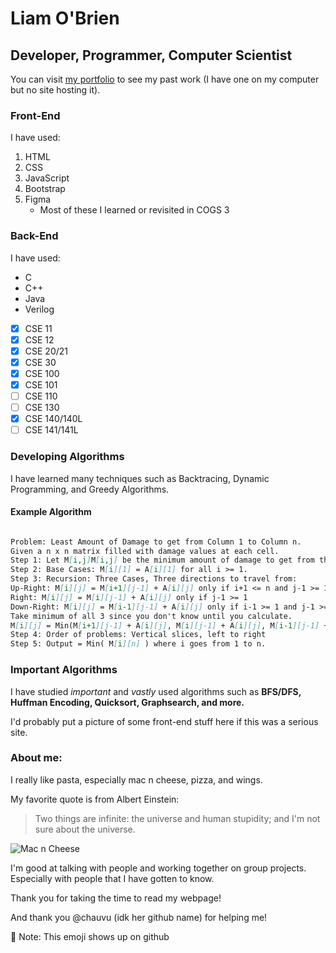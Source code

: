# Liam O'Brien
## Developer, Programmer, Computer Scientist

You can visit [my portfolio](file:///C:/Users/chuck/Documents/COGS%203/final_portfolio/O'Brienindex.html) to see my past work (I have one on my computer but no site hosting it). 

### Front-End

I have used:

1. HTML
2. CSS
3. JavaScript
4. Bootstrap
5. Figma
   - Most of these I learned or revisited in COGS 3

### Back-End

I have used:

- C
- C++
- Java
- Verilog

- [x] CSE 11
- [x] CSE 12
- [x] CSE 20/21
- [x] CSE 30
- [x] CSE 100
- [x] CSE 101
- [ ] CSE 110
- [ ] CSE 130
- [x] CSE 140/140L
- [ ] CSE 141/141L

### Developing Algorithms

I have learned many techniques such as Backtracing, Dynamic Programming, and Greedy Algorithms.

#### Example Algorithm

```markdown

Problem: Least Amount of Damage to get from Column 1 to Column n.
Given a n x n matrix filled with damage values at each cell.
Step 1: Let M[i,j]M[i,j] be the minimum amount of damage to get from the left column to cell (i,j)(i,j) (including the damage from cell (i,j)(i,j)).
Step 2: Base Cases: M[i][1] = A[i][1] for all i >= 1.
Step 3: Recursion: Three Cases, Three directions to travel from:
Up-Right: M[i][j] = M[i+1][j-1] + A[i][j] only if i+1 <= n and j-1 >= 1
Right: M[i][j] = M[i][j-1] + A[i][j] only if j-1 >= 1
Down-Right: M[i][j] = M[i-1][j-1] + A[i][j] only if i-1 >= 1 and j-1 >= 1
Take minimum of all 3 since you don't know until you calculate.
M[i][j] = Min(M[i+1][j-1] + A[i][j], M[i][j-1] + A[i][j], M[i-1][j-1] + A[i][j])
Step 4: Order of problems: Vertical slices, left to right
Step 5: Output = Min( M[i][n] ) where i goes from 1 to n.

```

### Important Algorithms

I have studied _important_ and _vastly_ used algorithms such as **BFS/DFS, Huffman Encoding, Quicksort, Graphsearch, and more.**

I'd probably put a picture of some front-end stuff here if this was a serious site.

### About me:

I really like pasta, especially mac n cheese, pizza, and wings.

My favorite quote is from Albert Einstein:

>Two things are infinite: the universe and human stupidity; and I'm not sure about the universe.

![Mac n Cheese](https://www.momontimeout.com/wp-content/uploads/2018/10/homemade-mac-and-cheese-recipe-titled.jpg)

I'm good at talking with people and working together on group projects. Especially with people that I have gotten to know.

Thank you for taking the time to read my webpage!

And thank you @chauvu (idk her github name) for helping me!

:hugs: Note: This emoji shows up on github
